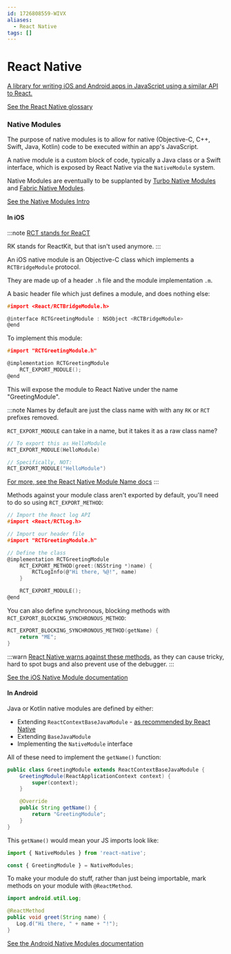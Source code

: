```yaml
---
id: 1726808559-WIVX
aliases:
  - React Native
tags: []
---
```


# React Native

[A library for writing iOS and Android apps in JavaScript using a similar API to React.](https://reactnative.dev/)

[See the React Native glossary](https://reactnative.dev/architecture/glossary)

### Native Modules

The purpose of native modules is to allow for native (Objective-C, C++, Swift,
Java, Kotlin) code to be executed within an app's JavaScript.

A native module is a custom block of code, typically a Java class or a Swift
interface, which is exposed by React Native via the `NativeModule` system.

Native Modules are eventually to be supplanted by [Turbo Native Modules](https://github.com/reactwg/react-native-new-architecture/blob/main/docs/turbo-modules.md) and [Fabric Native Modules](https://github.com/reactwg/react-native-new-architecture/blob/main/docs/fabric-native-components.md).

[See the Native Modules Intro](https://reactnative.dev/docs/native-modules-intro)

#### In iOS

:::note
[RCT stands for ReaCT](https://github.com/facebook/react-native/issues/55)

RK stands for ReactKit, but that isn't used anymore.
:::

An iOS native module is an Objective-C class which implements a `RCTBridgeModule` protocol.

They are made up of a header `.h` file and the module implementation `.m`.

A basic header file which just defines a module, and does nothing else:
```h
#import <React/RCTBridgeModule.h>

@interface RCTGreetingModule : NSObject <RCTBridgeModule>
@end
```

To implement this module:
```c
#import "RCTGreetingModule.h"

@implementation RCTGreetingModule
    RCT_EXPORT_MODULE();
@end
```

This will expose the module to React Native under the name "GreetingModule".

:::note
Names by default are just the class name with with any `RK` or `RCT` prefixes removed.

`RCT_EXPORT_MODULE` can take in a name, but it takes it as a raw class name?
```c
// To export this as HelloModule
RCT_EXPORT_MODULE(HelloModule)

// Specifically, NOT:
RCT_EXPORT_MODULE("HelloModule")
```

[For more, see the React Native Module Name docs](https://reactnative.dev/docs/native-modules-ios#module-name)
:::

Methods against your module class aren't exported by default, you'll need to do so using `RCT_EXPORT_METHOD`:
```c
// Import the React log API
#import <React/RCTLog.h>

// Import our header file
#import "RCTGreetingModule.h"

// Define the class
@implementation RCTGreetingModule
    RCT_EXPORT_METHOD(greet:(NSString *)name) {
        RCTLogInfo(@"Hi there, %@!", name)
    }

    RCT_EXPORT_MODULE();
@end
```

You can also define synchronous, blocking methods with `RCT_EXPORT_BLOCKING_SYNCHRONOUS_METHOD`:
```c
RCT_EXPORT_BLOCKING_SYNCHRONOUS_METHOD(getName) {
    return "ME";
}
```

:::warn
[React Native warns against these methods](https://reactnative.dev/docs/native-modules-ios#synchronous-methods), as they can cause tricky, hard to spot bugs and also prevent use of the debugger.
:::

[See the iOS Native Module documentation](https://reactnative.dev/docs/native-modules-ios)

#### In Android

Java or Kotlin native modules are defined by either:
- Extending `ReactContextBaseJavaModule` - [as recommended by React Native](https://reactnative.dev/docs/native-modules-android?android-language=java#create-a-custom-native-module-file)
- Extending `BaseJavaModule`
- Implementing the `NativeModule` interface

All of these need to implement the `getName()` function:
```java
public class GreetingModule extends ReactContextBaseJavaModule {
    GreetingModule(ReactApplicationContext context) {
        super(context);
    }

    @Override
    public String getName() {
        return "GreetingModule";
    }
}
```

This `getName()` would mean your JS imports look like:
```javascript
import { NativeModules } from 'react-native';

const { GreetingModule } = NativeModules;
```

To make your module do stuff, rather than just being importable, mark methods
on your module with `@ReactMethod`.

```java
import android.util.Log;

@ReactMethod
public void greet(String name) {
   Log.d("Hi there, " + name + "!");
}
```

[See the Android Native Modules documentation](https://reactnative.dev/docs/native-modules-android)
